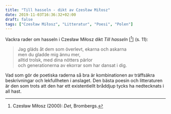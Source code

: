 ```yaml
---
title: "Till hasseln - dikt av Czesław Miłosz"
date: 2019-11-03T16:36:32+02:00
draft: false
tags: ["Czesław Miłosz", "Litteratur", "Poesi", "Polen"]
---
```


Vackra rader om hasseln i Czesław Miłosz dikt _Till hasseln_ [[^1]] (s. 11):

> Jag gläds åt dem som överlevt, ekarna och askarna  
> men du gladde mig ännu mer,  
> alltid trolsk, med dina nötters pärlor  
> och generationerna av ekorrar som har dansat i dig.  

Vad som gör de poetiska raderna så bra är kombinationen av träffsäkra beskrivningar och lekfullheten i anslaget. Den bästa poesin och litteraturen är den som trots att den har ett existentiellt bråddjup tycks ha nedtecknats i all hast.

[^1]: Czesław Miłosz (2000): _Det_, Brombergs.
